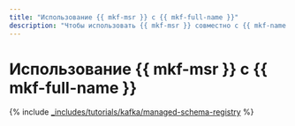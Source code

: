 ```yaml
---
title: "Использование {{ mkf-msr }} с {{ mkf-full-name }}"
description: "Чтобы использовать {{ mkf-msr }} совместно с {{ mkf-name }}, создайте скрипты производителя и потребителя на локальной машине."
---
```


# Использование {{ mkf-msr }} с {{ mkf-full-name }}

{% include [_includes/tutorials/kafka/managed-schema-registry](../../_tutorials/dataplatform/kafka/kafka-managed-schema-registry.md) %}